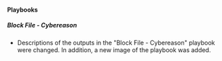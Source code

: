 
#### Playbooks
##### Block File - Cybereason
- Descriptions of the outputs in the "Block File - Cybereason" playbook were changed. In addition, a new image of the playbook was added.
